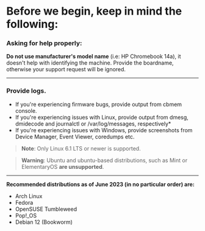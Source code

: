 # Before we begin, keep in mind the following:


### Asking for help properly:

**Do not use manufacturer's model name** (i.e: HP Chromebook 14a), it doesn't help with identifying the machine. Provide the boardname, otherwise your support request will be ignored.

--------------

### Provide logs.

* If you're experiencing firmware bugs, provide output from cbmem console.
* If you're experiencing issues with Linux, provide output from dmesg, dmidecode and journalctl or /var/log/messages, respectively*
* If you're experiencing issues with Windows, provide screenshots from Device Manager, Event Viewer, coredumps etc.

>**Note**: Only Linux 6.1 LTS or newer is supported.

>**Warning**: Ubuntu and ubuntu-based distributions, such as Mint or ElementaryOS **are unsupported**.

--------------

**Recommended distributions as of June 2023 (in no particular order) are:**

* Arch Linux
* Fedora
* OpenSUSE Tumbleweed
* Pop!_OS
* Debian 12 (Bookworm)
